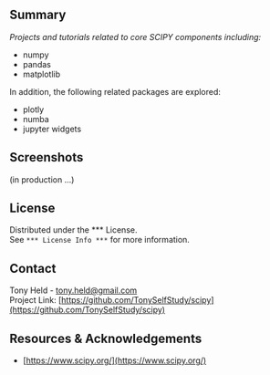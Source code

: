 ## Summary
*Projects and tutorials related to core SCIPY components including:*

* numpy
* pandas
* matplotlib

In addition, the following related packages are explored:

* plotly
* numba
* jupyter widgets

## Screenshots
(in production ...)

## License

Distributed under the *** License.  
See `*** License Info ***` for more information.

## Contact

Tony Held - tony.held@gmail.com  
Project Link: [https://github.com/TonySelfStudy/scipy](https://github.com/TonySelfStudy/scipy)

## Resources & Acknowledgements

* [https://www.scipy.org/](https://www.scipy.org/)
